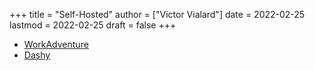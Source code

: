 +++
title = "Self-Hosted"
author = ["Victor Vialard"]
date = 2022-02-25
lastmod = 2022-02-25
draft = false
+++

-   [WorkAdventure](https://github.com/thecodingmachine/workadventure)
-   [Dashy](https://github.com/Lissy93/dashy)
